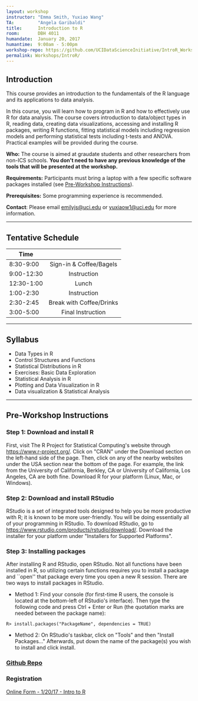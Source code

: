 ```yaml
---
layout: workshop
instructor: "Emma Smith, Yuxiao Wang"
TA: 		"Angela Garibaldi"
title: 		Introduction to R
room:		DBH 4011
humandate:	January 20, 2017
humantime:	9:00am - 5:00pm
workshop-repo: https://github.com/UCIDataScienceInitiative/IntroR_Workshop 
permalink: Workshops/IntroR/
---
```


## Introduction

This course provides an introduction to the fundamentals of the R language and its applications to data analysis.

In this course, you will learn how to program in R and how to effectively use R for data analysis. The course covers introduction to data/object types in R, reading data, creating data visualizations, accessing and installing R packages, writing R functions, fitting statistical models including regression models and performing statistical tests including t-tests and ANOVA. Practical examples will be provided during the course.

**Who:** The course is aimed at graudate students and other researchers from non-ICS schools. **You don't need to have any previous knowledge of the tools that will be presented at the workshop.**

**Requirements:** Participants must bring a laptop with a few specific software packages installed (see [Pre-Workshop Instructions](#Instructions)). 

**Prerequisites:** Some programming experience is recommended. 

**Contact**: Please email [emilyjs@uci.edu](mailto:emilyjs@uci.edu) or [yuxiaow1@uci.edu](mailto:yuxiaow1@uci.edu) for more information.

* * *



## <a name="Schedule"></a>Tentative Schedule

| Time	       	|           	|
| ------------- |:-------------:|
| 8:30-9:00  | Sign-in & Coffee/Bagels	|
| 9:00-12:30 | Instruction |
| 12:30-1:00	| Lunch			|
| 1:00-2:30		| Instruction |
| 2:30-2:45		| Break	with Coffee/Drinks|
| 3:00-5:00	  | Final Instruction |

* * *



## <a name="Syllabus"></a>Syllabus

* Data Types in R
* Control Structures and Functions
* Statistical Distributions in R
* Exercises: Basic Data Exploration
* Statistical Analysis in R
* Plotting and Data Visualization in R
* Data visualization & Statistical Analysis

* * *


## <a name="Instructions"></a>Pre-Workshop Instructions

### Step 1: Download and install R
First, visit The R Project for Statistical Computing's website through <https://www.r-project.org/>. Click on "CRAN" under the Download section on the left-hand side of the page. Then, click on any of the nearby websites under the USA section near the bottom of the page. For example, the link from the University of California, Berkley, CA or University of California, Los Angeles, CA are both fine. Download R for your platform (Linux, Mac, or Windows).


### Step 2: Download and install RStudio
RStudio is a set of integrated tools designed to help you be more productive with R; it is known to be more user-friendly. You will be doing essentially all of your programming in RStudio. To download RStudio, go to <https://www.rstudio.com/products/rstudio/download/>. Download the installer for your platform under "Installers for Supported Platforms".

### Step 3: Installing packages
After installing R and RStudio, open RStudio. Not all functions have been installed in R, so utilizing certain functions requires you to install a package and ``open'' that package every time you open a new R session. There are two ways to install packages in RStudio.

* Method 1: Find your console (for first-time R users, the console is located at the bottom-left of RStudio's interface). Then type the following code and press Ctrl + Enter or Run (the quotation marks are needed between the package name):

```
R> install.packages("PackageName", dependencies = TRUE)
```

* Method 2: On RStudio's taskbar, click on "Tools" and then "Install Packages..." Afterwards, put down the name of the package(s) you wish to install and click install.

### <a name="Repo" href="https://github.com/UCIDataScienceInitiative/IntroR_Workshop">Github Repo</a>

### <a name="Registration"></a>Registration
<script type="text/javascript" src="https://uci-oai.formstack.com/forms/js.php/intro_r012017"></script><noscript><a href="https://uci-oai.formstack.com/forms/intro_r012017" title="Online Form">Online Form - 1/20/17 - Intro to R</a></noscript>
